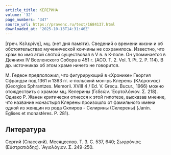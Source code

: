 ```yaml
---
article_title: КЕЛЕРИНА
volume: '32'
page_numbers: '347'
source_url: https://pravenc.ru/text/1684137.html
downloaded_at: '2025-10-13T14:31:46Z'
---
```


[греч. Κελερίνη], мц. (нет дня памяти). Сведений о времени жизни и об обстоятельствах мученической кончины не сохранилось. Известно, что храм во имя этой святой существовал в V в. в К-поле. Он упоминается в Деяниях IV Вселенского Собора в 451 г. (ACO. T. 2. Vol. 1. Pt. 2. P. 114). В др. источниках об этом храме ничего не говорится.

М. Гедеон предположил, что фигурирующий в «Хронике» Георгия Сфрандзи под 1361 и 1363 гг. к-польский мон-рь Клерены (Κλέραινας) (Georgios Sphrantzes. Memorii. XVIII 4 / Ed. V. Grecu. Bucur., 1966) можно отождествить с храмом мц. Келерины (Γεδεών. ῾Εορτολόγιον. Σ. 218). Однако Р. Жанен критически отнесся к этой гипотезе, высказав мнение, что название монастыря Клерены произошло от фамильного имени одной из женщин из рода Склиров - Склирины (Склерены) (Janin. Églises et monastères. P. 281).

## Литература

Сергий (Спасский). Месяцеслов. Т. 3. С. 537, 640; Σωφρόνιος (Εὐστρατιάδης). ῾Αγιολόγιον. Σ. 249-250.
